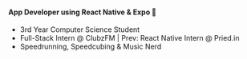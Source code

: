 #### App Developer using React Native & Expo 📱

- 3rd Year Computer Science Student
- Full-Stack Intern @ ClubzFM | Prev: React Native Intern @ Pried.in
- Speedrunning, Speedcubing & Music Nerd
